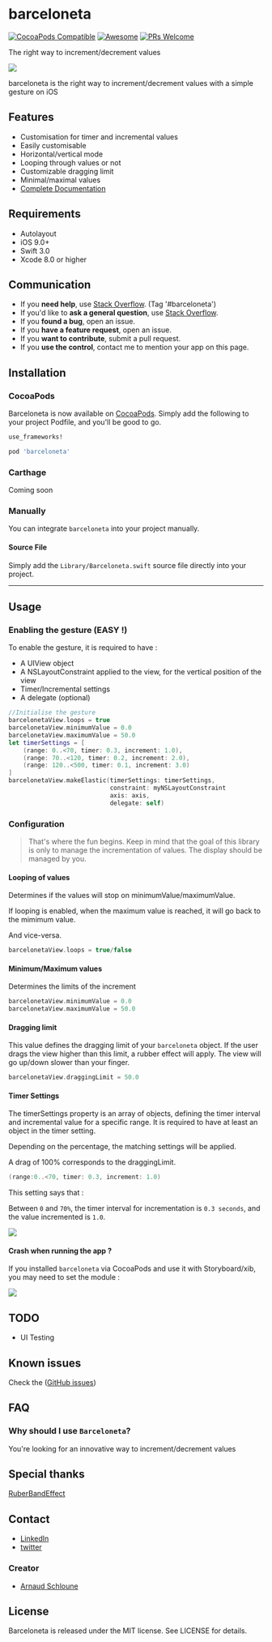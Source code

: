 barceloneta
===============

[![CocoaPods Compatible](https://img.shields.io/cocoapods/v/barceloneta.svg)](https://img.shields.io/cocoapods/v/barceloneta.svg)
[![Awesome](https://cdn.rawgit.com/sindresorhus/awesome/d7305f38d29fed78fa85652e3a63e154dd8e8829/media/badge.svg)](https://github.com/sindresorhus/awesome)
[![PRs Welcome](https://img.shields.io/badge/PRs-welcome-brightgreen.svg)](http://makeapullrequest.com)

The right way to increment/decrement values

![](https://raw.githubusercontent.com/arn00s/barceloneta/master/img/barceloneta.gif)

barceloneta is the right way to increment/decrement values with a simple gesture on iOS

## Features

- Customisation for timer and incremental values
- Easily customisable
- Horizontal/vertical mode
- Looping through values or not
- Customizable dragging limit
- Minimal/maximal values
- [Complete Documentation](http://arn00s.github.io/barceloneta/)

## Requirements

- Autolayout
- iOS 9.0+
- Swift 3.0
- Xcode 8.0 or higher

## Communication

- If you **need help**, use [Stack Overflow](http://stackoverflow.com/questions/tagged/barceloneta). (Tag '#barceloneta')
- If you'd like to **ask a general question**, use [Stack Overflow](http://stackoverflow.com/questions/tagged/barceloneta).
- If you **found a bug**, open an issue.
- If you **have a feature request**, open an issue.
- If you **want to contribute**, submit a pull request.
- If you **use the control**, contact me to mention your app on this page.

## Installation

### CocoaPods
Barceloneta is now available on [CocoaPods](http://cocoapods.org). 
Simply add the following to your project Podfile, and you'll be good to go.

```ruby
use_frameworks!

pod 'barceloneta'
```

### Carthage

Coming soon

### Manually

You can integrate `barceloneta` into your project manually.

#### Source File

Simply add the `Library/Barceloneta.swift` source file directly into your project.

---

## Usage

### Enabling the gesture (EASY !)
To enable the gesture, it is required to have :
- A UIView object
- A NSLayoutConstraint applied to the view, for the vertical position of the view
- Timer/Incremental settings
- A delegate (optional)

```swift
//Initialise the gesture
barcelonetaView.loops = true
barcelonetaView.minimumValue = 0.0
barcelonetaView.maximumValue = 50.0
let timerSettings = [
    (range: 0..<70, timer: 0.3, increment: 1.0),
    (range: 70..<120, timer: 0.2, increment: 2.0),
    (range: 120..<500, timer: 0.1, increment: 3.0)
]
barcelonetaView.makeElastic(timerSettings: timerSettings,
                            constraint: myNSLayoutConstraint
                            axis: axis,
                            delegate: self)
```

### Configuration

> That's where the fun begins.
> Keep in mind that the goal of this library is only to manage the incrementation of values. The display should be managed by you.

#### Looping of values

Determines if the values will stop on minimumValue/maximumValue. 

If looping is enabled, when the maximum value is reached, it will go back to the mimimum value. 

And vice-versa.

```swift
barcelonetaView.loops = true/false
```

#### Minimum/Maximum values
Determines the limits of the increment

```swift
barcelonetaView.minimumValue = 0.0
barcelonetaView.maximumValue = 50.0
```

#### Dragging limit
This value defines the dragging limit of your `barceloneta` object. If the user drags the view higher than this limit, a rubber effect will apply. The view will go up/down slower than your finger.

```swift
barcelonetaView.draggingLimit = 50.0
```

#### Timer Settings

The timerSettings property is an array of objects, defining the timer interval and incremental value for a specific range.
It is required to have at least an object in the timer setting.

Depending on the percentage, the matching settings will be applied.

A drag of 100% corresponds to the draggingLimit.

```swift
(range:0..<70, timer: 0.3, increment: 1.0)
```
This setting says that :

Between `0` and `70%`, the timer interval for incrementation is `0.3 seconds`, and the value incremented is `1.0`.

![](https://raw.githubusercontent.com/arn00s/barceloneta/master/img/barceloneta_explanation.png)

#### Crash when running the app ?

If you installed `barceloneta` via CocoaPods and use it with Storyboard/xib, you may need to set the module :

![](https://raw.githubusercontent.com/arn00s/barceloneta/master/img/custom-module-storyboard.png)

## TODO

- UI Testing

## Known issues

Check the ([GitHub issues](https://github.com/arn00s/barceloneta/issues))

## FAQ

### Why should I use `Barceloneta`?

You're looking for an innovative way to increment/decrement values


## Special thanks

[RuberBandEffect](https://github.com/Produkt/RubberBandEffect)

## Contact

- [LinkedIn](https://lu.linkedin.com/in/arnaudschloune)
- [twitter](https://twitter.com/mmommommomo)

### Creator

- [Arnaud Schloune](http://github.com/arn00s)

## License

Barceloneta is released under the MIT license. See LICENSE for details.

